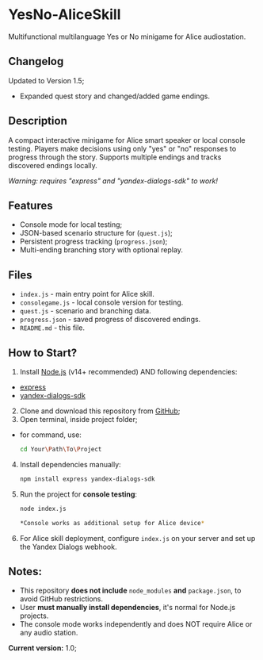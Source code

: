 # YesNo-AliceSkill
Multifunctional multilanguage Yes or No minigame for Alice audiostation.

## Changelog
Updated to Version 1.5;
- Expanded quest story and changed/added game endings.

## Description
A compact interactive minigame for Alice smart speaker or local console testing.
Players make decisions using only "yes" or "no" responses to progress through the story.
Supports multiple endings and tracks discovered endings locally.

*Warning: requires "express" and "yandex-dialogs-sdk" to work!*

## Features
- Console mode for local testing;
- JSON-based scenario structure for (`quest.js`);
- Persistent progress tracking (`progress.json`);
- Multi-ending branching story with optional replay.

## Files
- `index.js` - main entry point for Alice skill.
- `consolegame.js` - local console version for testing.
- `quest.js` - scenario and branching data.
- `progress.json` - saved progress of discovered endings.
- `README.md` - this file.

## How to Start?
1. Install [Node.js](https://nodejs.org) (v14+ recommended) AND following dependencies:
-  [express](https://www.npmjs.com/package/express)
-  [yandex-dialogs-sdk](https://www.npmjs.com/package/yandex-dialogs-sdk)
2. Clone and download this repository from [GitHub](https://github.com/MaksimVitalyevich/YesNo-AliceSkill);
3. Open terminal, inside project folder;
- for command, use:
   ```bash
   cd Your\Path\To\Project
4. Install dependencies manually:
   ```bash
   npm install express yandex-dialogs-sdk
5. Run the project for **console testing**:
   ```bash
   node index.js
   
   *Console works as additional setup for Alice device*
6. For Alice skill deployment, configure `index.js` on your server and set up the Yandex Dialogs webhook.

## Notes:
- This repository **does not include** `node_modules` **and** `package.json`, to avoid GitHub restrictions.
- User **must manually install dependencies**, it's normal for Node.js projects.
- The console mode works independently and does NOT require Alice or any audio station.

**Current version:** 1.0;
